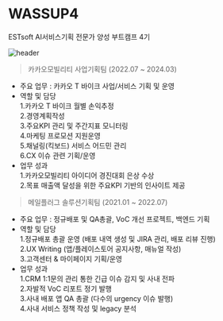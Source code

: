 # WASSUP4
ESTsoft AI서비스기획 전문가 양성 부트캠프 4기

![header](https://capsule-render.vercel.app/api?type=transparent&&fontColor=00076b&height=300&section=header&text=HI!I'M%20JIHYEON!&fontSize=100)

> 카카오모빌리티 사업기획팀 (2022.07 ~ 2024.03)
- 주요 업무 : 카카오 T 바이크 사업/서비스 기획 및 운영
- 역할 및 담당<br>
  1.카카오 T 바이크 월별 손익추정<br>
  2.경영계획작성<br>
  3.주요KPI 관리 및 주간지표 모니터링<br>
  4.마케팅 프로모션 지원운영<br>
  5.채널링(킥보드) 서비스 어드민 관리<br>
  6.CX 이슈 관련 기획/운영<br>
- 업무 성과<br> 
  1.카카오모빌리티 아이디어 경진대회 은상 수상<br>
  2.목표 매출액 달성을 위한 주요KPI 기반의 인사이트 제공


> 메일플러그 솔루션기획팀 (2021.01 ~ 2022.07)
- 주요 업무 : 정규배포 및 QA총괄, VoC 개선 프로젝트, 백엔드 기획 
- 역할 및 담당<br>
  1.정규배포 총괄 운영 (배포 내역 생성 및 JIRA 관리, 배포 리뷰 진행)<br>
  2.UX Writing (앱/플레이스토어 공지사항, 매뉴얼 작성)<br>
  3.고객센터 & 마이페이지 기획/운영<br>
- 업무 성과<br> 
  1.CRM 1:1문의 관리 통한 긴급 이슈 감지 및 사내 전파<br> 
  2.자발적 VoC 리포트 정기 발행<br> 
  3.사내 배포 앱 QA 총괄 (다수의 urgency 이슈 발행)<br> 
  4.사내 서비스 정책 작성 및 legacy 분석


